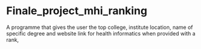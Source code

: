 # Finale_project_mhi_ranking
A programme that gives the user the top college, institute location, name of specific degree and website link for health informatics when provided with a rank,
